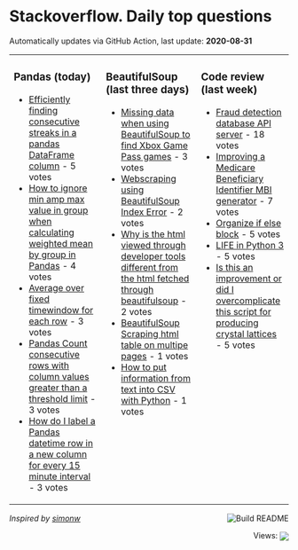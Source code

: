 # Stackoverflow. Daily top questions 

Automatically updates via GitHub Action, last update: **<!-- date starts -->2020-08-31<!-- date ends -->**


<table><tr><td valign="top" width="33%">

### Pandas (today)
<!-- pandas starts -->
* [Efficiently finding consecutive streaks in a pandas DataFrame column](https://stackoverflow.com/questions/63672218/efficiently-finding-consecutive-streaks-in-a-pandas-dataframe-column) - 5 votes
* [How to ignore min amp max value in group when calculating weighted mean by group in Pandas](https://stackoverflow.com/questions/63676201/how-to-ignore-min-max-value-in-group-when-calculating-weighted-mean-by-group-i) - 4 votes
* [Average over fixed timewindow for each row](https://stackoverflow.com/questions/63670342/average-over-fixed-time-window-for-each-row) - 3 votes
* [Pandas  Count consecutive rows with column values greater than a threshold limit](https://stackoverflow.com/questions/63673211/pandas-count-consecutive-rows-with-column-values-greater-than-a-threshold-limi) - 3 votes
* [How do I label a Pandas datetime row in a new column for every 15 minute interval](https://stackoverflow.com/questions/63665428/how-do-i-label-a-pandas-datetime-row-in-a-new-column-for-every-15-minute-inter) - 3 votes
<!-- pandas ends -->
</td><td valign="top" width="34%">


### BeautifulSoup (last three days)
<!-- beautifulsoup starts -->
* [Missing data when using BeautifulSoup to find Xbox Game Pass games](https://stackoverflow.com/questions/63650711/missing-data-when-using-beautifulsoup-to-find-xbox-game-pass-games) - 3 votes
* [Webscraping using BeautifulSoup Index Error](https://stackoverflow.com/questions/63652289/webscraping-using-beautifulsoup-index-error) - 2 votes
* [Why is the html viewed through developer tools different from the html fetched through beautifulsoup](https://stackoverflow.com/questions/63653313/why-is-the-html-viewed-through-developer-tools-different-from-the-html-fetched-t) - 2 votes
* [BeautifulSoup  Scraping html table on multipe pages](https://stackoverflow.com/questions/63626085/beautifulsoup-scraping-html-table-on-multipe-pages) - 1 votes
* [How to put information from text into CSV with Python](https://stackoverflow.com/questions/63643620/how-to-put-information-from-text-into-csv-with-python) - 1 votes
<!-- beautifulsoup ends -->
</td><td valign="top" width="34%">


### Сode review (last week)
<!-- python starts -->
* [Fraud detection database API server](https://codereview.stackexchange.com/questions/248587/fraud-detection-database-api-server) - 18 votes
* [Improving a Medicare Beneficiary Identifier MBI generator](https://codereview.stackexchange.com/questions/248438/improving-a-medicare-beneficiary-identifier-mbi-generator) - 7 votes
* [Organize if else block](https://codereview.stackexchange.com/questions/248673/organize-if-else-block) - 5 votes
* [LIFE in Python 3](https://codereview.stackexchange.com/questions/248491/life-in-python-3) - 5 votes
* [Is this an improvement or did I overcomplicate this script for producing crystal lattices](https://codereview.stackexchange.com/questions/248598/is-this-an-improvement-or-did-i-over-complicate-this-script-for-producing-crysta) - 5 votes
<!-- python ends -->
</td></tr></table>

<a href="https://github.com/hp0404/hp0404/actions"><img src="https://github.com/hp0404/hp0404/workflows/Build%20README/badge.svg" align="right" alt="Build README"></a> <p>*Inspired by  [simonw](https://github.com/simonw/simonw)*</p>

<div align="right">
<p></p> Views:
<img src="https://profile-counter.glitch.me/hp0404/count.svg" align="center">
</div>